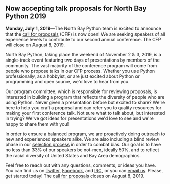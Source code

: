 ## Now accepting talk proposals for North Bay Python 2019

**Monday, July 1, 2019**&mdash;The North Bay Python team is excited to announce that the [call for proposals](https://2019.northbaypython.org/program/call-for-proposals) (CFP) is now open! We are seeking speakers of all experience levels to contribute to our second annual conference. The CFP will close on August 8, 2019.

North Bay Python, taking place the weekend of November 2 &amp; 3, 2019, is a single-track event featuring two days of presentations by members of the community. The vast majority of the conference program will come from people who propose talks in our CFP process. Whether you use Python professionally, as a hobbyist, or are just excited about Python or programming and open source, we'd love to hear from you.

Our program committee, which is responsible for reviewing proposals, is interested in building a program that reflects the diversity of people who are using Python. Never given a presentation before but excited to share? We're here to help you craft a proposal and can refer you to quality resources for making your first conference talk. Not sure what to talk about, but interested in trying? We've got ideas for presentations we'd love to see and we're happy to share them with you!

In order to ensure a balanced program, we are proactively doing outreach to new and experienced speakers alike. We are also including a blind review phase in our [selection process](https://2019.northbaypython.org/program/selection-process) in order to combat bias. Our goal is to have no less than 33% of our speakers be not-men, ideally 50%, and to reflect the racial diversity of United States and Bay Area demographics.

Feel free to reach out with any questions, comments, or ideas you have. You can find us on [Twitter](https://twitter.com/northbaypython), [Facebook](https://facebook.com/northbaypython), and [IRC](https://webchat.freenode.net/?channels=%23nbpy), or you can [email us](mailto:program@northbaypython.org). Please, get started today! The [call for proposals](https://2019.northbaypython.org/program/call-for-proposals) closes on August 8, 2019.